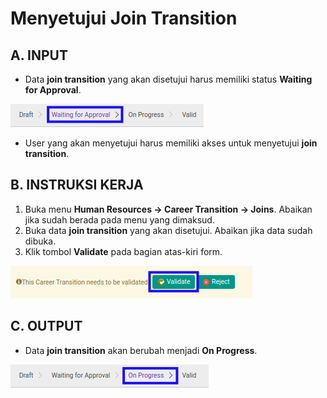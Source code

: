 # Menyetujui Join Transition

## A. INPUT

* Data **join transition** yang akan disetujui harus memiliki status **Waiting for Approval**.

![](../../img/join-transition/status-waiting-approval.png)

* User yang akan menyetujui harus memiliki akses untuk menyetujui **join transition**.

## B. INSTRUKSI KERJA

1. Buka menu **Human Resources -> Career Transition -> Joins**. Abaikan jika sudah berada pada menu yang dimaksud.
2. Buka data **join transition** yang akan disetujui. Abaikan jika data sudah dibuka.
3. Klik tombol **Validate** pada bagian atas-kiri form.

![](../../img/join-transition/tombol-validate.png)

## C. OUTPUT

* Data **join transition** akan berubah menjadi **On Progress**.

![](../../img/join-transition/status-on-progress.png)
